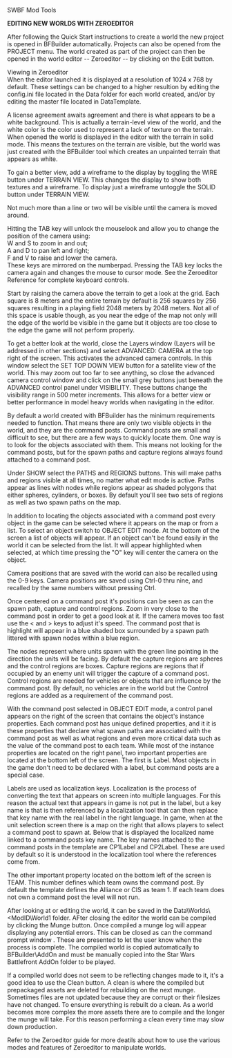 SWBF Mod Tools

**EDITING NEW WORLDS WITH ZEROEDITOR**

After following the Quick Start instructions to create a world the new project is opened in BFBuilder automatically. Projects can also be opened from the PROJECT menu. The world created as part of the project can then be opened in the world editor -- Zeroeditor -- by clicking on the Edit <ModID> button.

Viewing in Zeroeditor  
When the editor launched it is displayed at a resolution of 1024 x 768 by default. These settings can be changed to a higher resultion by editing the config.ini file located in the Data<ModID> folder for each world created, and/or by editing the master file located in DataTemplate.

A license agreement awaits agreement and there is what appears to be a white background. This is actually a terrain-level view of the world, and the white color is the color used to represent a lack of texture on the terrain. When opened the world is displayed in the editor with the terrain in solid mode. This means the textures on the terrain are visible, but the world was just created with the BFBuilder tool which creates an unpainted terrain that appears as white.

To gain a better view, add a wireframe to the display by toggling the WIRE button under TERRAIN VIEW. This changes the display to show both textures and a wireframe. To display just a wireframe untoggle the SOLID button under TERRAIN VIEW.

Not much more than a line or two will be visible until the camera is moved around.

Hitting the TAB key will unlock the mouselook and allow you to change the position of the camera using:  
W and S to zoom in and out;  
A and D to pan left and right;  
F and V to raise and lower the camera.  
These keys are mirrored on the numberpad. Pressing the TAB key locks the camera again and changes the mouse to cursor mode. See the Zeroeditor Reference for complete keyboard controls.

Start by raising the camera above the terrain to get a look at the grid. Each square is 8 meters and the entire terrain by default is 256 squares by 256 squares resulting in a playing field 2048 meters by 2048 meters. Not all of this space is usable though, as you near the edge of the map not only will the edge of the world be visible in the game but it objects are too close to the edge the game will not perform properly.

To get a better look at the world, close the Layers window (Layers will be addressed in other sections) and select ADVANCED: CAMERA at the top right of the screen. This activates the advanced camera controls. In this window select the SET TOP DOWN VIEW button for a satellite view of the world. This may zoom out too far to see anything, so close the advanced camera control window and click on the small grey buttons just beneath the ADVANCED control panel under VISIBILITY. These buttons change the visibility range in 500 meter increments. This allows for a better view or better performance in model heavy worlds when navigating in the editor.

By default a world created with BFBuilder has the minimum requirements needed to function. That means there are only two visible objects in the world, and they are the command posts. Command posts are small and difficult to see, but there are a few ways to quickly locate them. One way is to look for the objects associated with them. This means not looking for the command posts, but for the spawn paths and capture regions always found attached to a command post.

Under SHOW select the PATHS and REGIONS buttons. This will make paths and regions visible at all times, no matter what edit mode is active. Paths appear as lines with nodes while regions appear as shaded polygons that either spheres, cylinders, or boxes. By default you'll see two sets of regions as well as two spawn paths on the map.

In addition to locating the objects associated with a command post every object in the game can be selected where it appears on the map or from a list. To select an object switch to OBJECT EDIT mode. At the bottom of the screen a list of objects will appear. If an object can't be found easily in the world it can be selected from the list. It will appear highlighted when selected, at which time pressing the "O" key will center the camera on the object.

Camera positions that are saved with the world can also be recalled using the 0-9 keys. Camera positions are saved using Ctrl-0 thru nine, and recalled by the same numbers without pressing Ctrl.

Once centered on a command post it's positions can be seen as can the spawn path, capture and control regions. Zoom in very close to the command post in order to get a good look at it. If the camera moves too fast use the < and > keys to adjust it's speed. The command post that is highlight will appear in a blue shaded box surrounded by a spawn path littered with spawn nodes within a blue region.

The nodes represent where units spawn with the green line pointing in the direction the units will be facing. By default the capture regions are spheres and the control regions are boxes. Capture regions are regions that if occupied by an enemy unit will trigger the capture of a command post. Control regions are needed for vehicles or objects that are influence by the command post. By default, no vehicles are in the world but the Control regions are added as a requirement of the command post.

With the command post selected in OBJECT EDIT mode, a control panel appears on the right of the screen that contains the object's instance properties. Each command post has unique defined properties, and it it is these properties that declare what spawn paths are associated with the command post as well as what regions and even more critical data such as the value of the command post to each team. While most of the instance properties are located on the right panel, two important properties are located at the bottom left of the screen. The first is Label. Most objects in the game don't need to be declared with a label, but command posts are a special case.

Labels are used as localization keys. Localization is the process of converting the text that appears on screen into multiple languages. For this reason the actual text that appears in game is not put in the label, but a key name is that is then referenced by a localization tool that can then replace that key name with the real label in the right language. In game, when at the unit selection screen there is a map on the right that allows players to select a command post to spawn at. Below that is displayed the localized name linked to a command posts key name. The key names attached to the command posts in the template are CP1Label and CP2Label. These are used by default so it is understood in the localization tool where the references come from.

The other important property located on the bottom left of the screen is TEAM. This number defines which team owns the command post. By default the template defines the Alliance or CIS as team 1. If each team does not own a command post the level will not run.

After looking at or editing the world, it can be saved in the Data<ModId>\\Worlds\\<ModID\\World1 folder. AFter closing the editor the world can be compiled by clicking the Munge <ModID> button. Once compiled a munge log will appear displaying any potential errors. This can be closed as can the command prompt window . These are presented to let the user know when the process is complete. The compiled world is copied automatically to BFBuilder\\AddOn and must be manually copied into the Star Wars Battlefront AddOn folder to be played.

If a compiled world does not seem to be reflecting changes made to it, it's a good idea to use the Clean button. A clean is where the compiled but prepackaged assets are deleted for rebuilding on the next munge. Sometimes files are not updated because they are corrupt or their filesizes have not changed. To ensure everything is rebuilt do a clean. As a world becomes more complex the more assets there are to compile and the longer the munge will take. For this reason performing a clean every time may slow down production.

Refer to the Zeroeditor guide for more deatils about how to use the various modes and features of Zeroeditor to manipulate worlds.